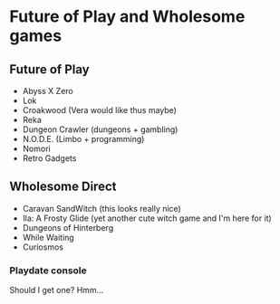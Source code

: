 # Future of Play and Wholesome games

## Future of Play

- Abyss X Zero
- Lok
- Croakwood (Vera would like thus maybe)
- Reka
- Dungeon Crawler (dungeons + gambling)
- N.O.D.E. (Limbo + programming)
- Nomori
- Retro Gadgets

## Wholesome Direct

- Caravan SandWitch (this looks really nice)
- Ila: A Frosty Glide (yet another cute witch game and I'm here for it)
- Dungeons of Hinterberg
- While Waiting
- Curiosmos

### Playdate console

Should I get one? Hmm...
